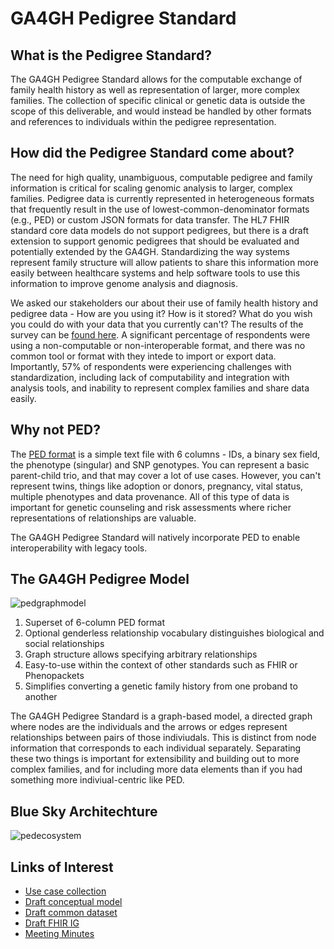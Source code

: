 # GA4GH Pedigree Standard

## What is the Pedigree Standard?

The GA4GH Pedigree Standard allows for the computable exchange of family health history as well as representation of larger, more complex families. The collection of specific clinical or genetic data is outside the scope of this deliverable, and would instead be handled by other formats and references to individuals within the pedigree representation.

## How did the Pedigree Standard come about?

The need for high quality, unambiguous, computable pedigree and family information is critical for scaling genomic analysis to larger, complex families. Pedigree data is currently represented in heterogeneous formats that frequently result in the use of lowest-common-denominator formats (e.g., PED) or custom JSON formats for data transfer. The HL7 FHIR standard core data models do not support pedigrees, but there is a draft extension to support genomic pedigrees that should be evaluated and potentially extended by the GA4GH. Standardizing the way systems represent family structure will allow patients to share this information more easily between healthcare systems and help software tools to use this information to improve genome analysis and diagnosis. 

We asked our stakeholders our about their use of family health history and pedigree data - How are you using it? How is it stored? What do you wish you could do with your data that you currently can't? The results of the survey can be [found here](https://docs.google.com/presentation/d/17r-WyVEpl57i0wxnJcgTkmuWclQovMRKkgqJrkWC4Yo/edit?usp=sharing). A significant percentage of respondents were using a non-computable or non-interoperable format, and there was no common tool or format with they intede to import or export data. Importantly, 57% of respondents were experiencing challenges with standardization, including lack of computability and integration with analysis tools, and inability to represent complex families and share data easily.

## Why not PED?

The [PED format](https://zzz.bwh.harvard.edu/plink/data.shtml) is a simple text file with 6 columns - IDs, a binary sex field, the phenotype (singular) and SNP genotypes. You can represent a basic parent-child trio, and that may cover a lot of use cases. However, you can't represent twins, things like adoption or donors, pregnancy, vital status, multiple phenotypes and data provenance. All of this type of data is important for genetic counseling and risk assessments where richer representations of relationships are valuable.

The GA4GH Pedigree Standard will natively incorporate PED to enable interoperability with legacy tools.

## The GA4GH Pedigree Model

![pedgraphmodel](https://user-images.githubusercontent.com/48133386/122280389-24ff9a00-ceb7-11eb-8ae1-b7374615f74e.png)
1. Superset of 6-column PED format
2. Optional genderless relationship vocabulary distinguishes biological and social relationships
3. Graph structure allows specifying arbitrary relationships
4. Easy-to-use within the context of other standards such as FHIR or Phenopackets
5. Simplifies converting a genetic family history from one proband to another

The GA4GH Pedigree Standard is a graph-based model, a directed graph where nodes are the individuals and the arrows or edges represent relationships between pairs of those indiviudals. This is distinct from node information that corresponds to each individual separately. Separating these two things is important for extensibility and building out to more complex families, and for including more data elements than if you had something more indiviual-centric like PED.

## Blue Sky Architechture

![pedecosystem](https://user-images.githubusercontent.com/48133386/122281412-3bf2bc00-ceb8-11eb-9aed-9b4a931383f5.png)

## Links of Interest
- [Use case collection](https://docs.google.com/document/d/1i__95wmm3EpVytRD2gngFAXPhUajK2knWOtuHT9r8W8/edit#)
- [Draft conceptual model](https://github.com/GA4GH-Pedigree-Standard/pedigree/blob/master/model.md)
- [Draft common dataset](https://docs.google.com/document/d/1GQRd5jeZeB5qhHclLZxDe6kPD173bXWGYlTsmCbTeuI/edit?usp=sharing)
- [Draft FHIR IG](https://github.com/GA4GH-Pedigree-Standard/pedigree-fhir-ig)
- [Meeting Minutes](https://docs.google.com/document/d/12gw2BBIPVaWxUNQx2qiVVIt7W0zVOHON_2Ts9yc9fWY/edit?usp=sharing)
